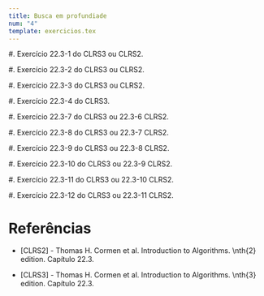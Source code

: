 ```yaml
---
title: Busca em profundiade
num: "4"
template: exercicios.tex
---
```


#. Exercício 22.3-1 do CLRS3 ou CLRS2.

#. Exercício 22.3-2 do CLRS3 ou CLRS2. 

#. Exercício 22.3-3 do CLRS3 ou CLRS2.

#. Exercício 22.3-4 do CLRS3.

#. Exercício 22.3-7 do CLRS3 ou 22.3-6 CLRS2.

#. Exercício 22.3-8 do CLRS3 ou 22.3-7 CLRS2.

#. Exercício 22.3-9 do CLRS3 ou 22.3-8 CLRS2.

#. Exercício 22.3-10 do CLRS3 ou 22.3-9 CLRS2.

#. Exercício 22.3-11 do CLRS3 ou 22.3-10 CLRS2.

#. Exercício 22.3-12 do CLRS3 ou 22.3-11 CLRS2.


# Referências

-   [CLRS2] - Thomas H. Cormen et al. Introduction to Algorithms. \nth{2} edition. Capítulo 22.3.

-   [CLRS3] - Thomas H. Cormen et al. Introduction to Algorithms. \nth{3} edition. Capítulo 22.3.

<!-- vim: set spell spelllang=pt_br: -->
